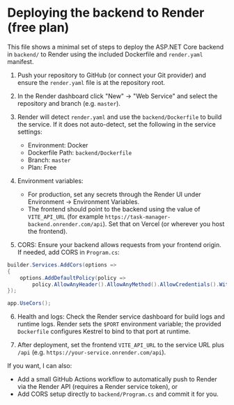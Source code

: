# Deploying the backend to Render (free plan)

This file shows a minimal set of steps to deploy the ASP.NET Core backend in `backend/` to Render using the included Dockerfile and `render.yaml` manifest.

1) Push your repository to GitHub (or connect your Git provider) and ensure the `render.yaml` file is at the repository root.

2) In the Render dashboard click "New" → "Web Service" and select the repository and branch (e.g. `master`).

3) Render will detect `render.yaml` and use the `backend/Dockerfile` to build the service. If it does not auto-detect, set the following in the service settings:
   - Environment: Docker
   - Dockerfile Path: `backend/Dockerfile`
   - Branch: `master`
   - Plan: Free

4) Environment variables:
   - For production, set any secrets through the Render UI under Environment → Environment Variables.
   - The frontend should point to the backend using the value of `VITE_API_URL` (for example `https://task-manager-backend.onrender.com/api`). Set that on Vercel (or wherever you host the frontend).

5) CORS: Ensure your backend allows requests from your frontend origin. If needed, add CORS in `Program.cs`:

```csharp
builder.Services.AddCors(options =>
{
    options.AddDefaultPolicy(policy =>
        policy.AllowAnyHeader().AllowAnyMethod().AllowCredentials().WithOrigins("https://your-frontend-domain.com"));
});

app.UseCors();
```

6) Health and logs: Check the Render service dashboard for build logs and runtime logs. Render sets the `$PORT` environment variable; the provided `Dockerfile` configures Kestrel to bind to that port at runtime.

7) After deployment, set the frontend `VITE_API_URL` to the service URL plus `/api` (e.g. `https://your-service.onrender.com/api`).

If you want, I can also:
- Add a small GitHub Actions workflow to automatically push to Render via the Render API (requires a Render service token), or
- Add CORS setup directly to `backend/Program.cs` and commit it for you.
